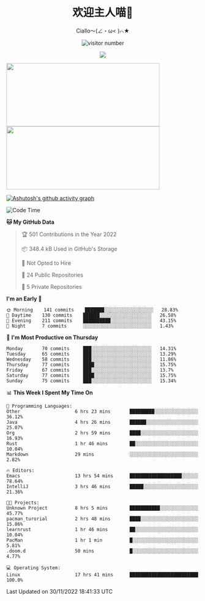 <div align="center">
  <h1>欢迎主人喵👋</h1>
  <p>Ciallo～(∠・ω< )⌒★</p>
</div>

<p align="center">
  <img src="https://count.getloli.com/get/@Ziqi-Yang?theme=rule34" alt="visitor number" />
</p>

<p align="center">
  <img src="https://skillicons.dev/icons?i=go,java,js,sass,py,godot,flutter,linux,emacs" />
</p>

<a href="https://github.com/Ziqi-Yang?tab=repositories">
   <img height="165" width="400" src="https://github-readme-stats.vercel.app/api?username=Ziqi-Yang&show_icons=true&include_all_commits=true&hide_border=true" />
  <img height="165" width="400" src="https://svg-banners.vercel.app/api?type=luminance&text1=Be%20Fantastic🌞&width=400&height=165" />
</a>


[![Ashutosh's github activity graph](https://activity-graph.herokuapp.com/graph?username=Ziqi-Yang&theme=github)](https://github.com/ashutosh00710/github-readme-activity-graph)

<!--START_SECTION:waka-->
![Code Time](http://img.shields.io/badge/Code%20Time-151%20hrs%2048%20mins-blue)

**🐱 My GitHub Data** 

> 🏆 501 Contributions in the Year 2022
 > 
> 📦 348.4 kB Used in GitHub's Storage 
 > 
> 🚫 Not Opted to Hire
 > 
> 📜 24 Public Repositories 
 > 
> 🔑 5 Private Repositories  
 > 
**I'm an Early 🐤** 

```text
🌞 Morning    141 commits    ███████░░░░░░░░░░░░░░░░░░   28.83% 
🌆 Daytime    130 commits    ██████░░░░░░░░░░░░░░░░░░░   26.58% 
🌃 Evening    211 commits    ██████████░░░░░░░░░░░░░░░   43.15% 
🌙 Night      7 commits      ░░░░░░░░░░░░░░░░░░░░░░░░░   1.43%

```
📅 **I'm Most Productive on Thursday** 

```text
Monday       70 commits     ███░░░░░░░░░░░░░░░░░░░░░░   14.31% 
Tuesday      65 commits     ███░░░░░░░░░░░░░░░░░░░░░░   13.29% 
Wednesday    58 commits     ███░░░░░░░░░░░░░░░░░░░░░░   11.86% 
Thursday     77 commits     ████░░░░░░░░░░░░░░░░░░░░░   15.75% 
Friday       67 commits     ███░░░░░░░░░░░░░░░░░░░░░░   13.7% 
Saturday     77 commits     ████░░░░░░░░░░░░░░░░░░░░░   15.75% 
Sunday       75 commits     ███░░░░░░░░░░░░░░░░░░░░░░   15.34%

```


📊 **This Week I Spent My Time On** 

```text
💬 Programming Languages: 
Other                    6 hrs 23 mins       █████████░░░░░░░░░░░░░░░░   36.12% 
Java                     4 hrs 26 mins       ██████░░░░░░░░░░░░░░░░░░░   25.07% 
Org                      2 hrs 59 mins       ████░░░░░░░░░░░░░░░░░░░░░   16.93% 
Rust                     1 hr 46 mins        ██░░░░░░░░░░░░░░░░░░░░░░░   10.04% 
Markdown                 29 mins             ░░░░░░░░░░░░░░░░░░░░░░░░░   2.82%

🔥 Editors: 
Emacs                    13 hrs 54 mins      ███████████████████░░░░░░   78.64% 
IntelliJ                 3 hrs 46 mins       █████░░░░░░░░░░░░░░░░░░░░   21.36%

🐱‍💻 Projects: 
Unknown Project          8 hrs 5 mins        ███████████░░░░░░░░░░░░░░   45.77% 
pacman_turorial          2 hrs 48 mins       ████░░░░░░░░░░░░░░░░░░░░░   15.86% 
learnrust                1 hr 46 mins        ██░░░░░░░░░░░░░░░░░░░░░░░   10.04% 
PacMan                   1 hr 1 min          █░░░░░░░░░░░░░░░░░░░░░░░░   5.81% 
.doom.d                  50 mins             █░░░░░░░░░░░░░░░░░░░░░░░░   4.77%

💻 Operating System: 
Linux                    17 hrs 41 mins      █████████████████████████   100.0%

```


 Last Updated on 30/11/2022 18:41:33 UTC
<!--END_SECTION:waka-->

